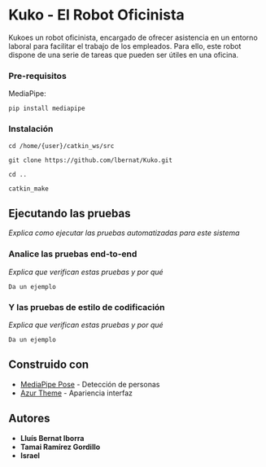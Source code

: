 # Kuko - El Robot Oficinista

Kukoes un robot oficinista, encargado de ofrecer asistencia en un entorno laboral para facilitar el trabajo de los empleados. Para ello, este robot dispone de una serie de tareas que pueden ser  útiles en una oficina.

### Pre-requisitos 

MediaPipe:
```
pip install mediapipe
```

### Instalación 

```
cd /home/{user}/catkin_ws/src

git clone https://github.com/lbernat/Kuko.git

cd ..

catkin_make
```

## Ejecutando las pruebas

_Explica como ejecutar las pruebas automatizadas para este sistema_

### Analice las pruebas end-to-end 

_Explica que verifican estas pruebas y por qué_

```
Da un ejemplo
```

### Y las pruebas de estilo de codificación

_Explica que verifican estas pruebas y por qué_

```
Da un ejemplo
```

## Construido con 

* [MediaPipe Pose](https://google.github.io/mediapipe/solutions/pose.html) - Detección de personas
* [Azur Theme](https://github.com/rdbende/Azure-ttk-theme) - Apariencia interfaz

## Autores 

* **Lluís Bernat Iborra** 
* **Tamai Ramírez Gordillo** 
* **Israel** 
